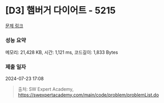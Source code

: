 # [D3] 햄버거 다이어트 - 5215 

[문제 링크](https://swexpertacademy.com/main/code/problem/problemDetail.do?contestProbId=AWT-lPB6dHUDFAVT) 

### 성능 요약

메모리: 21,428 KB, 시간: 1,121 ms, 코드길이: 1,833 Bytes

### 제출 일자

2024-07-23 17:08



> 출처: SW Expert Academy, https://swexpertacademy.com/main/code/problem/problemList.do
